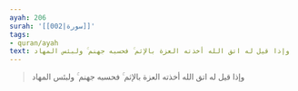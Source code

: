 ```yaml
---
ayah: 206
surah: '[[002|سورة]]'
tags:
- quran/ayah
text: وإذا قيل له اتق الله أخذته العزة بالإثم ۚ فحسبه جهنم ۚ ولبئس المهاد
---
```

> وإذا قيل له اتق الله أخذته العزة بالإثم ۚ فحسبه جهنم ۚ ولبئس المهاد
